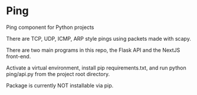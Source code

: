 # Ping

Ping component for Python projects

There are TCP, UDP, ICMP, ARP style pings using packets made with scapy.

There are two main programs in this repo, the Flask API and the NextJS front-end.

Activate a virtual environment, install pip requirements.txt, and run python ping/api.py from the project root directory.

Package is currently NOT installable via pip.